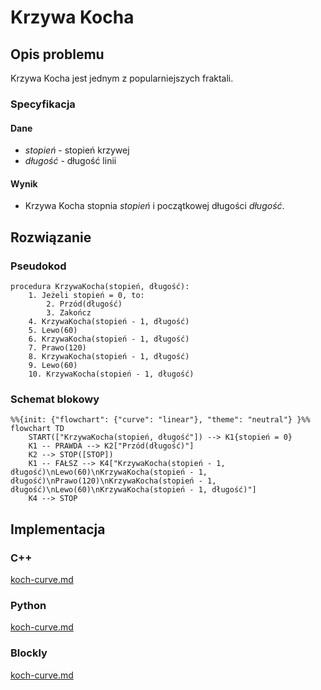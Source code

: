 # Krzywa Kocha

## Opis problemu

Krzywa Kocha jest jednym z popularniejszych fraktali.

### Specyfikacja

#### Dane

* $stopień$ - stopień krzywej
* $długość$ - długość linii

#### Wynik

* Krzywa Kocha stopnia $stopień$ i początkowej długości $długość$.

## Rozwiązanie

### Pseudokod

```
procedura KrzywaKocha(stopień, długość):
    1. Jeżeli stopień = 0, to:
        2. Przód(długość)
        3. Zakończ
    4. KrzywaKocha(stopień - 1, długość)
    5. Lewo(60)
    6. KrzywaKocha(stopień - 1, długość)
    7. Prawo(120)
    8. KrzywaKocha(stopień - 1, długość)
    9. Lewo(60)
    10. KrzywaKocha(stopień - 1, długość)
```

### Schemat blokowy

```mermaid
%%{init: {"flowchart": {"curve": "linear"}, "theme": "neutral"} }%%
flowchart TD
    START(["KrzywaKocha(stopień, długość"]) --> K1{stopień = 0}
    K1 -- PRAWDA --> K2["Przód(długość)"]
    K2 --> STOP([STOP])
    K1 -- FAŁSZ --> K4["KrzywaKocha(stopień - 1, długość)\nLewo(60)\nKrzywaKocha(stopień - 1, długość)\nPrawo(120)\nKrzywaKocha(stopień - 1, długość)\nLewo(60)\nKrzywaKocha(stopień - 1, długość)"]
    K4 --> STOP
```

## Implementacja

### C++


[koch-curve.md](../../programming/c++/algorithms/fractals/koch-curve.md)


### Python


[koch-curve.md](../../programming/python/algorithms/fractals/koch-curve.md)


### Blockly


[koch-curve.md](../../programming/blockly/algorithms/fractals/koch-curve.md)

